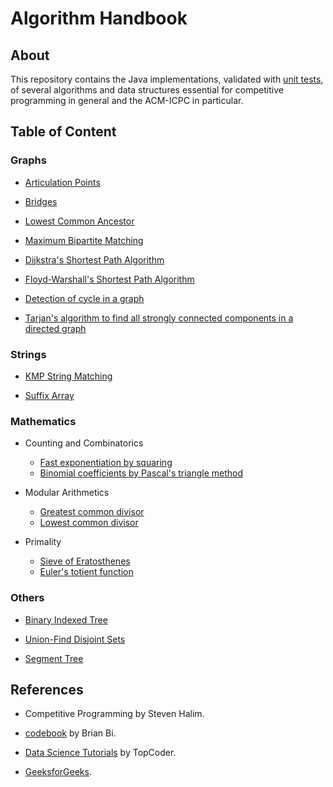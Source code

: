 # Algorithm Handbook

## About

This repository contains the Java implementations, validated with
[unit tests](https://github.com/hieule22/algo-handbook/tree/master/src/test), of several
algorithms and data structures essential for competitive programming in general
and the ACM-ICPC in particular.

## Table of Content

### Graphs

* [Articulation Points](src/core/graphs/ArticulationPoints.java)

* [Bridges](src/core/graphs/Bridges.java)

* [Lowest Common Ancestor](src/core/graphs/LowestCommonAncestor.java)

* [Maximum Bipartite Matching](src/core/graphs/MaximumBipartiteMatching.java)

* [Dijkstra's Shortest Path Algorithm](src/core/graphs/DijkstraShortestPath.java)

* [Floyd-Warshall's Shortest Path Algorithm](src/core/graphs/FloydWarshallShortestPath.java)

* [Detection of cycle in a graph](src/core/graphs/CycleDetector.java)

* [Tarjan's algorithm to find all strongly connected components in a directed graph](src/core/graphs/TarjanSCC.java)


### Strings

* [KMP String Matching](src/core/strings/KMPStringMatching.java)

* [Suffix Array](src/core/strings/SuffixArray.java)

### Mathematics

* Counting and Combinatorics
  * [Fast exponentiation by squaring](src/core/math/Counting.java#L13)
  * [Binomial coefficients by Pascal's triangle method](src/core/math/Counting.java#L49)

* Modular Arithmetics
  * [Greatest common divisor](src/core/math/Modular.java#L17)
  * [Lowest common divisor](src/core/math/Modular.java#L27)

* Primality
  * [Sieve of Eratosthenes](src/core/math/Primality.java#L18)
  * [Euler's totient function](src/core/math/Primality.java#L39)

### Others

* [Binary Indexed Tree](src/core/others/BinaryIndexedTree.java)

* [Union-Find Disjoint Sets](src/core/others/UnionFind.java)

* [Segment Tree](src/core/others/SegmentTree.java)

## References

* Competitive Programming by Steven Halim.

* [codebook](https://github.com/t3nsor/codebook) by Brian Bi.

* [Data Science Tutorials](https://www.topcoder.com/community/data-science/data-science-tutorials/) by TopCoder.

* [GeeksforGeeks](http://www.geeksforgeeks.org).
